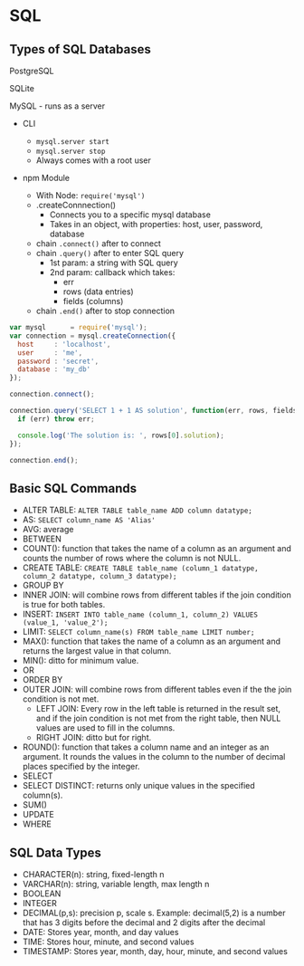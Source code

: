 # SQL

## Types of SQL Databases
PostgreSQL

SQLite

MySQL - runs as a server
* CLI
  * `mysql.server start`
  * `mysql.server stop`
  * Always comes with a root user

* npm Module

  * With Node: `require('mysql')`
  * .createConnnection()
    * Connects you to a specific mysql database
    * Takes in an object, with properties: host, user, password, database
  * chain `.connect()` after to connect
  * chain `.query()` after to enter SQL query
    * 1st param: a string with SQL query
    * 2nd param: callback which takes:
      * err
      * rows (data entries)
      * fields (columns)
  * chain `.end()` after to stop connection

```js
var mysql      = require('mysql');
var connection = mysql.createConnection({
  host     : 'localhost',
  user     : 'me',
  password : 'secret',
  database : 'my_db'
});

connection.connect();

connection.query('SELECT 1 + 1 AS solution', function(err, rows, fields) {
  if (err) throw err;

  console.log('The solution is: ', rows[0].solution);
});

connection.end();
```

## Basic SQL Commands

* ALTER TABLE: `ALTER TABLE table_name ADD column datatype;`
* AS: `SELECT column_name AS 'Alias'`
* AVG: average
* BETWEEN
* COUNT(): function that takes the name of a column as an argument and counts the number of rows where the column is not NULL.
* CREATE TABLE: `CREATE TABLE table_name (column_1 datatype, column_2 datatype, column_3 datatype);`
* GROUP BY
* INNER JOIN: will combine rows from different tables if the join condition is true for both tables.
* INSERT: `INSERT INTO table_name (column_1, column_2) VALUES (value_1, 'value_2');`
* LIMIT: `SELECT column_name(s) FROM table_name LIMIT number;`
* MAX(): function that takes the name of a column as an argument and returns the largest value in that column.
* MIN(): ditto for minimum value.
* OR
* ORDER BY
* OUTER JOIN: will combine rows from different tables even if the the join condition is not met.
  * LEFT JOIN: Every row in the left table is returned in the result set, and if the join condition is not met from the right table, then NULL values are used to fill in the columns.
  * RIGHT JOIN: ditto but for right.
* ROUND(): function that takes a column name and an integer as an argument. It rounds the values in the column to the number of decimal places specified by the integer.
* SELECT
* SELECT DISTINCT: returns only unique values in the specified column(s).
* SUM()
* UPDATE
* WHERE

## SQL Data Types

* CHARACTER(n): string, fixed-length n
* VARCHAR(n): string, variable length, max length n
* BOOLEAN
* INTEGER
* DECIMAL(p,s): precision p, scale s. Example: decimal(5,2) is a number that has 3 digits before the decimal and 2 digits after the decimal
* DATE:  Stores year, month, and day values
* TIME:  Stores hour, minute, and second values
* TIMESTAMP: Stores year, month, day, hour, minute, and second values




